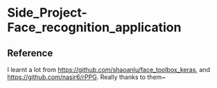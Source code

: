 # Side_Project-Face_recognition_application
## Reference
I learnt a lot from https://github.com/shaoanlu/face_toolbox_keras, and https://github.com/nasir6/rPPG. Really thanks to them~
